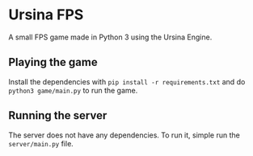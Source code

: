 # Ursina FPS
A small FPS game made in Python 3 using the Ursina Engine.

## Playing the game
Install the dependencies with `pip install -r requirements.txt` and do `python3 game/main.py` to run the game.

## Running the server
The server does not have any dependencies. To run it, simple run the `server/main.py` file.
